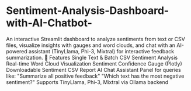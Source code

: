# Sentiment-Analysis-Dashboard-with-AI-Chatbot-
An interactive Streamlit dashboard to analyze sentiments from text or CSV files, visualize insights with gauges and word clouds, and chat with an AI-powered assistant (TinyLlama, Phi-3, Mixtral) for interactive feedback summarization.
🌟 Features
Single Text & Batch CSV Sentiment Analysis
Real-time Word Cloud Visualization
Sentiment Confidence Gauge (Plotly)
Downloadable Sentiment CSV Report
AI Chat Assistant Panel for queries like:
"Summarize all positive feedback"
"Which text has the most negative sentiment?"
Supports TinyLlama, Phi-3, Mixtral via Ollama backend
